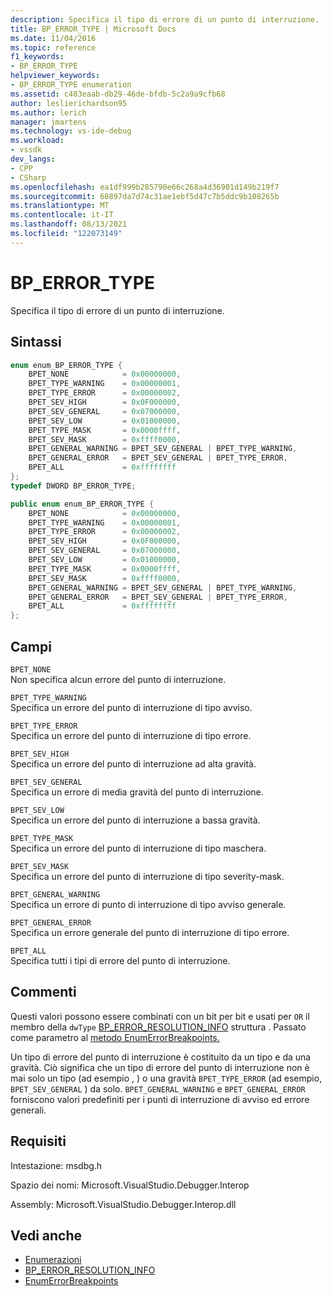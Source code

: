 ```yaml
---
description: Specifica il tipo di errore di un punto di interruzione.
title: BP_ERROR_TYPE | Microsoft Docs
ms.date: 11/04/2016
ms.topic: reference
f1_keywords:
- BP_ERROR_TYPE
helpviewer_keywords:
- BP_ERROR_TYPE enumeration
ms.assetid: c483eaab-db29-46de-bfdb-5c2a9a9cfb68
author: leslierichardson95
ms.author: lerich
manager: jmartens
ms.technology: vs-ide-debug
ms.workload:
- vssdk
dev_langs:
- CPP
- CSharp
ms.openlocfilehash: ea1df999b285790e66c268a4d36901d149b219f7
ms.sourcegitcommit: 68897da7d74c31ae1ebf5d47c7b5ddc9b108265b
ms.translationtype: MT
ms.contentlocale: it-IT
ms.lasthandoff: 08/13/2021
ms.locfileid: "122073149"
---
```

# <a name="bp_error_type"></a>BP_ERROR_TYPE
Specifica il tipo di errore di un punto di interruzione.

## <a name="syntax"></a>Sintassi

```cpp
enum enum_BP_ERROR_TYPE {
    BPET_NONE            = 0x00000000,
    BPET_TYPE_WARNING    = 0x00000001,
    BPET_TYPE_ERROR      = 0x00000002,
    BPET_SEV_HIGH        = 0x0F000000,
    BPET_SEV_GENERAL     = 0x07000000,
    BPET_SEV_LOW         = 0x01000000,
    BPET_TYPE_MASK       = 0x0000ffff,
    BPET_SEV_MASK        = 0xffff0000,
    BPET_GENERAL_WARNING = BPET_SEV_GENERAL | BPET_TYPE_WARNING,
    BPET_GENERAL_ERROR   = BPET_SEV_GENERAL | BPET_TYPE_ERROR,
    BPET_ALL             = 0xffffffff
};
typedef DWORD BP_ERROR_TYPE;
```

```csharp
public enum enum_BP_ERROR_TYPE {
    BPET_NONE            = 0x00000000,
    BPET_TYPE_WARNING    = 0x00000001,
    BPET_TYPE_ERROR      = 0x00000002,
    BPET_SEV_HIGH        = 0x0F000000,
    BPET_SEV_GENERAL     = 0x07000000,
    BPET_SEV_LOW         = 0x01000000,
    BPET_TYPE_MASK       = 0x0000ffff,
    BPET_SEV_MASK        = 0xffff0000,
    BPET_GENERAL_WARNING = BPET_SEV_GENERAL | BPET_TYPE_WARNING,
    BPET_GENERAL_ERROR   = BPET_SEV_GENERAL | BPET_TYPE_ERROR,
    BPET_ALL             = 0xffffffff
};
```

## <a name="fields"></a>Campi
`BPET_NONE`\
Non specifica alcun errore del punto di interruzione.

`BPET_TYPE_WARNING`\
Specifica un errore del punto di interruzione di tipo avviso.

`BPET_TYPE_ERROR`\
Specifica un errore del punto di interruzione di tipo errore.

`BPET_SEV_HIGH`\
Specifica un errore del punto di interruzione ad alta gravità.

`BPET_SEV_GENERAL`\
Specifica un errore di media gravità del punto di interruzione.

`BPET_SEV_LOW`\
Specifica un errore del punto di interruzione a bassa gravità.

`BPET_TYPE_MASK`\
Specifica un errore del punto di interruzione di tipo maschera.

`BPET_SEV_MASK`\
Specifica un errore del punto di interruzione di tipo severity-mask.

`BPET_GENERAL_WARNING`\
Specifica un errore di punto di interruzione di tipo avviso generale.

`BPET_GENERAL_ERROR`\
Specifica un errore generale del punto di interruzione di tipo errore.

`BPET_ALL`\
Specifica tutti i tipi di errore del punto di interruzione.

## <a name="remarks"></a>Commenti
Questi valori possono essere combinati con un bit per bit e usati per `OR` il membro della `dwType` [BP_ERROR_RESOLUTION_INFO](../../../extensibility/debugger/reference/bp-error-resolution-info.md) struttura . Passato come parametro al [metodo EnumErrorBreakpoints.](../../../extensibility/debugger/reference/idebugpendingbreakpoint2-enumerrorbreakpoints.md)

Un tipo di errore del punto di interruzione è costituito da un tipo e da una gravità. Ciò significa che un tipo di errore del punto di interruzione non è mai solo un tipo (ad esempio , ) o una gravità `BPET_TYPE_ERROR` (ad esempio, `BPET_SEV_GENERAL` ) da solo. `BPET_GENERAL_WARNING` e `BPET_GENERAL_ERROR` forniscono valori predefiniti per i punti di interruzione di avviso ed errore generali.

## <a name="requirements"></a>Requisiti
Intestazione: msdbg.h

Spazio dei nomi: Microsoft.VisualStudio.Debugger.Interop

Assembly: Microsoft.VisualStudio.Debugger.Interop.dll

## <a name="see-also"></a>Vedi anche
- [Enumerazioni](../../../extensibility/debugger/reference/enumerations-visual-studio-debugging.md)
- [BP_ERROR_RESOLUTION_INFO](../../../extensibility/debugger/reference/bp-error-resolution-info.md)
- [EnumErrorBreakpoints](../../../extensibility/debugger/reference/idebugpendingbreakpoint2-enumerrorbreakpoints.md)
